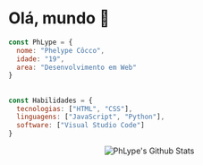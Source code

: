 <h1>Olá, mundo 👋</h1>

```js
const PhLype = {
  nome: "Phelype Côcco",
  idade: "19",
  area: "Desenvolvimento em Web"
}
```

## 

```js
const Habilidades = {
  tecnologias: ["HTML", "CSS"],
  linguagens: ["JavaScript", "Python"],
  software: ["Visual Studio Code"]
}
```
<div style="display: flex; align-items: center; justify-content: center;">
  <img src="https://github-readme-stats.vercel.app/api?username=PhLype&theme=tokyonight" alt="PhLype's Github Stats">
</div>

